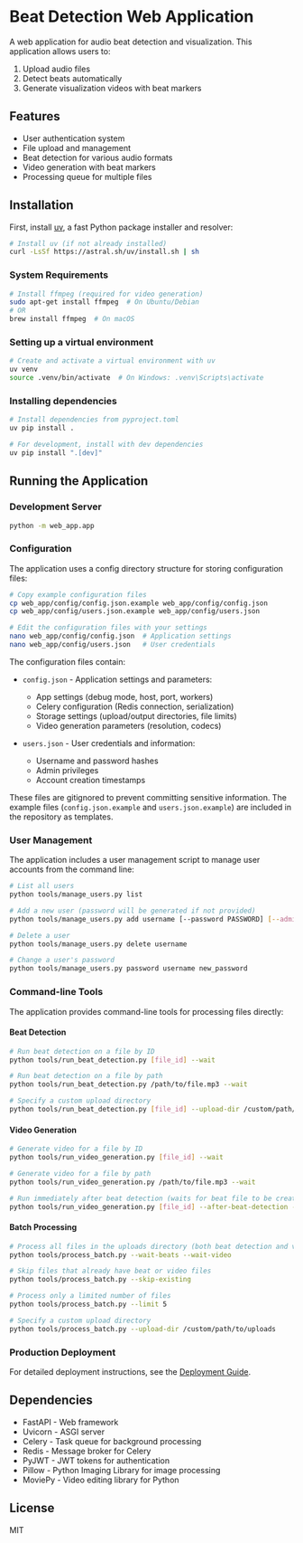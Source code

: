 # Beat Detection Web Application

A web application for audio beat detection and visualization. This application allows users to:

1. Upload audio files
2. Detect beats automatically
3. Generate visualization videos with beat markers

## Features

- User authentication system
- File upload and management
- Beat detection for various audio formats
- Video generation with beat markers
- Processing queue for multiple files

## Installation

First, install [uv](https://github.com/astral-sh/uv), a fast Python package installer and resolver:

```bash
# Install uv (if not already installed)
curl -LsSf https://astral.sh/uv/install.sh | sh
```

### System Requirements

```bash
# Install ffmpeg (required for video generation)
sudo apt-get install ffmpeg  # On Ubuntu/Debian
# OR
brew install ffmpeg  # On macOS
```

### Setting up a virtual environment

```bash
# Create and activate a virtual environment with uv
uv venv
source .venv/bin/activate  # On Windows: .venv\Scripts\activate
```

### Installing dependencies

```bash
# Install dependencies from pyproject.toml
uv pip install .

# For development, install with dev dependencies
uv pip install ".[dev]"
```

## Running the Application

### Development Server

```bash
python -m web_app.app
```

### Configuration

The application uses a config directory structure for storing configuration files:

```bash
# Copy example configuration files
cp web_app/config/config.json.example web_app/config/config.json
cp web_app/config/users.json.example web_app/config/users.json

# Edit the configuration files with your settings
nano web_app/config/config.json  # Application settings
nano web_app/config/users.json   # User credentials
```

The configuration files contain:

- `config.json` - Application settings and parameters:
  - App settings (debug mode, host, port, workers)
  - Celery configuration (Redis connection, serialization)
  - Storage settings (upload/output directories, file limits)
  - Video generation parameters (resolution, codecs)

- `users.json` - User credentials and information:
  - Username and password hashes
  - Admin privileges
  - Account creation timestamps

These files are gitignored to prevent committing sensitive information. The example files (`config.json.example` and `users.json.example`) are included in the repository as templates.

### User Management

The application includes a user management script to manage user accounts from the command line:

```bash
# List all users
python tools/manage_users.py list

# Add a new user (password will be generated if not provided)
python tools/manage_users.py add username [--password PASSWORD] [--admin]

# Delete a user
python tools/manage_users.py delete username

# Change a user's password
python tools/manage_users.py password username new_password
```

### Command-line Tools

The application provides command-line tools for processing files directly:

#### Beat Detection

```bash
# Run beat detection on a file by ID
python tools/run_beat_detection.py [file_id] --wait

# Run beat detection on a file by path
python tools/run_beat_detection.py /path/to/file.mp3 --wait

# Specify a custom upload directory
python tools/run_beat_detection.py [file_id] --upload-dir /custom/path/to/uploads
```

#### Video Generation

```bash
# Generate video for a file by ID
python tools/run_video_generation.py [file_id] --wait

# Generate video for a file by path
python tools/run_video_generation.py /path/to/file.mp3 --wait

# Run immediately after beat detection (waits for beat file to be created)
python tools/run_video_generation.py [file_id] --after-beat-detection --wait
```

#### Batch Processing

```bash
# Process all files in the uploads directory (both beat detection and video generation)
python tools/process_batch.py --wait-beats --wait-video

# Skip files that already have beat or video files
python tools/process_batch.py --skip-existing

# Process only a limited number of files
python tools/process_batch.py --limit 5

# Specify a custom upload directory
python tools/process_batch.py --upload-dir /custom/path/to/uploads
```

### Production Deployment

For detailed deployment instructions, see the [Deployment Guide](DEPLOYMENT.md).

## Dependencies

- FastAPI - Web framework
- Uvicorn - ASGI server
- Celery - Task queue for background processing
- Redis - Message broker for Celery
- PyJWT - JWT tokens for authentication
- Pillow - Python Imaging Library for image processing
- MoviePy - Video editing library for Python

## License

MIT